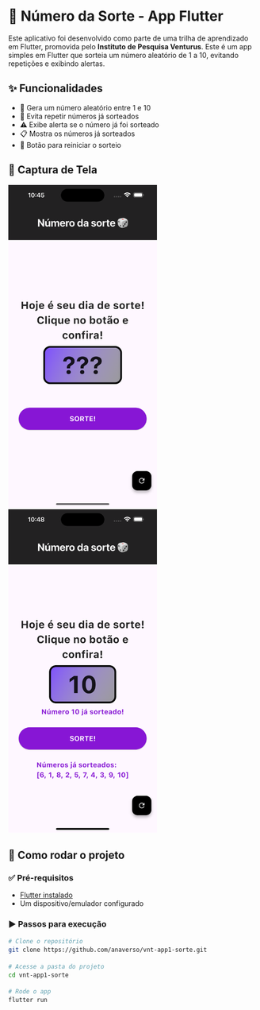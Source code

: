 # 🎲 Número da Sorte - App Flutter

Este aplicativo foi desenvolvido como parte de uma trilha de aprendizado em Flutter, promovida pelo **Instituto de Pesquisa Venturus**. Este é um app simples em Flutter que sorteia um número aleatório de 1 a 10, evitando repetições e exibindo alertas.

## ✨ Funcionalidades

- 🔢 Gera um número aleatório entre 1 e 10
- 🚫 Evita repetir números já sorteados
- ⚠️ Exibe alerta se o número já foi sorteado
- 📋 Mostra os números já sorteados
- 🔄 Botão para reiniciar o sorteio

## 📱 Captura de Tela

<img src="assets/screenshot.png" alt="Screenshot do App" width="300"/>
<img src="assets/screenshot2.png" alt="Screenshot do App 2" width="300"/>

## 🚀 Como rodar o projeto

### ✅ Pré-requisitos

- [Flutter instalado](https://docs.flutter.dev/get-started/install)
- Um dispositivo/emulador configurado

### ▶️ Passos para execução

```bash
# Clone o repositório
git clone https://github.com/anaverso/vnt-app1-sorte.git

# Acesse a pasta do projeto
cd vnt-app1-sorte

# Rode o app
flutter run
